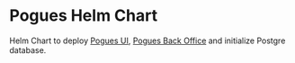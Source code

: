 # Pogues Helm Chart

Helm Chart to deploy [Pogues UI](https://github.com/InseeFr/Pogues), [Pogues Back Office](https://github.com/InseeFr/Pogues-Back-Office) and initialize Postgre database.
